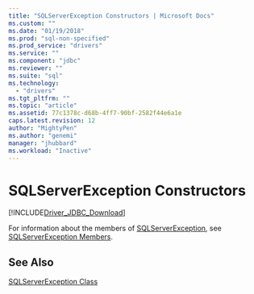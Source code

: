 ```yaml
---
title: "SQLServerException Constructors | Microsoft Docs"
ms.custom: ""
ms.date: "01/19/2018"
ms.prod: "sql-non-specified"
ms.prod_service: "drivers"
ms.service: ""
ms.component: "jdbc"
ms.reviewer: ""
ms.suite: "sql"
ms.technology: 
  - "drivers"
ms.tgt_pltfrm: ""
ms.topic: "article"
ms.assetid: 77c1378c-d68b-4ff7-90bf-2582f44e6a1e
caps.latest.revision: 12
author: "MightyPen"
ms.author: "genemi"
manager: "jhubbard"
ms.workload: "Inactive"
---
```

# SQLServerException Constructors
[!INCLUDE[Driver_JDBC_Download](../../../includes/driver_jdbc_download.md)]

  For information about the members of [SQLServerException](../../../connect/jdbc/reference/sqlserverexception-class.md), see [SQLServerException Members](../../../connect/jdbc/reference/sqlserverexception-members.md).  
  
## See Also  
 [SQLServerException Class](../../../connect/jdbc/reference/sqlserverexception-class.md)  
  
  
